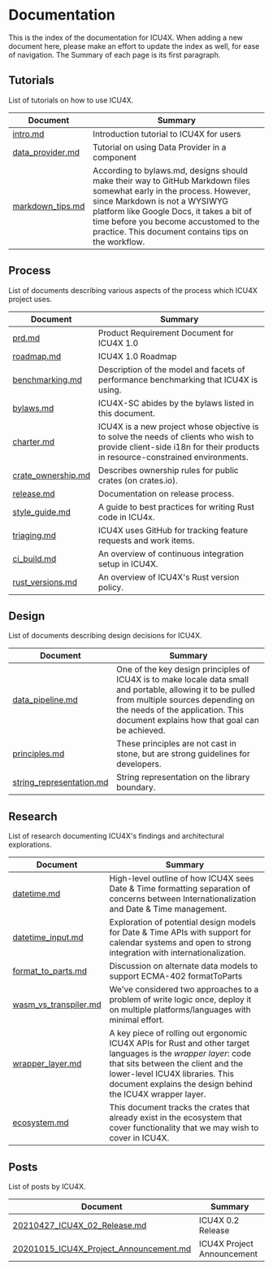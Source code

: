 Documentation
=============

This is the index of the documentation for ICU4X.  When adding a new document
here, please make an effort to update the index as well, for ease of
navigation.  The Summary of each page is its first paragraph.

## Tutorials

List of tutorials on how to use ICU4X.

Document | Summary
---------|---------
[intro.md](tutorials/intro.md) | Introduction tutorial to ICU4X for users
[data_provider.md](tutorials/data_provider.md) | Tutorial on using Data Provider in a component
[markdown_tips.md](tutorials/markdown_tips.md) | According to bylaws.md, designs should make their way to GitHub Markdown files somewhat early in the process. However, since Markdown is not a WYSIWYG platform like Google Docs, it takes a bit of time before you become accustomed to the practice. This document contains tips on the workflow.

## Process

List of documents describing various aspects of the process which ICU4X project uses.

Document | Summary
---------|---------
[prd.md](process/prd.md) | Product Requirement Document for ICU4X 1.0
[roadmap.md](process/roadmap.md) | ICU4X 1.0 Roadmap
[benchmarking.md](process/benchmarking.md) | Description of the model and facets of performance benchmarking that ICU4X is using.
[bylaws.md](process/bylaws.md) | ICU4X-SC abides by the bylaws listed in this document.
[charter.md](process/charter.md) | ICU4X is a new project whose objective is to solve the needs of clients who wish to provide client-side i18n for their products in resource-constrained environments.
[crate_ownership.md](process/crate_ownership.md) | Describes ownership rules for public crates (on crates.io).
[release.md](process/release.md) | Documentation on release process.
[style_guide.md](process/style_guide.md) | A guide to best practices for writing Rust code in ICU4x.
[triaging.md](process/triaging.md) | ICU4X uses GitHub for tracking feature requests and work items.
[ci_build.md](process/ci_build.md) | An overview of continuous integration setup in ICU4X.
[rust_versions.md](process/rust_versions.md) | An overview of ICU4X's Rust version policy.

## Design

List of documents describing design decisions for ICU4X.

Document | Summary
---------|---------
[data_pipeline.md](design/data_pipeline.md) | One of the key design principles of ICU4X is to make locale data small and portable, allowing it to be pulled from multiple sources depending on the needs of the application. This document explains how that goal can be achieved.
[principles.md](design/principles.md) | These principles are not cast in stone, but are strong guidelines for developers.
[string_representation.md](design/string_representation.md) | String representation on the library boundary.

## Research

List of research documenting ICU4X's findings and architectural explorations.

Document | Summary
---------|---------
[datetime.md](research/datetime.md) | High-level outline of how ICU4X sees Date & Time formatting separation of concerns between Internationalization and Date & Time management.
[datetime_input.md](research/datetime_input.md) | Exploration of potential design models for Date & Time APIs with support for calendar systems and open to strong integration with internationalization.
[format_to_parts.md](research/datetime_input.md) | Discussion on alternate data models to support ECMA-402 formatToParts
[wasm_vs_transpiler.md](research/wasm_vs_transpiler.md) | We've considered two approaches to a problem of write logic once, deploy it on multiple platforms/languages with minimal effort.
[wrapper_layer.md](research/wrapper_layer.md) | A key piece of rolling out ergonomic ICU4X APIs for Rust and other target languages is the *wrapper layer*: code that sits between the client and the lower-level ICU4X libraries.  This document explains the design behind the ICU4X wrapper layer.
[ecosystem.md](research/ecosystem.md) | This document tracks the crates that already exist in the ecosystem that cover functionality that we may wish to cover in ICU4X.

## Posts

List of posts by ICU4X.

Document | Summary
---------|---------
[20210427_ICU4X_02_Release.md](posts/20210427_ICU4X_02_Release.md) | ICU4X 0.2 Release
[20201015_ICU4X_Project_Announcement.md](posts/20201015_ICU4X_Project_Announcement.md) | ICU4X Project Announcement
